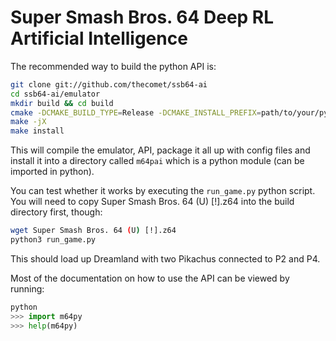 # Super Smash Bros. 64 Deep RL Artificial Intelligence

The recommended way to build the python API is:

```sh
git clone git://github.com/thecomet/ssb64-ai
cd ssb64-ai/emulator
mkdir build && cd build
cmake -DCMAKE_BUILD_TYPE=Release -DCMAKE_INSTALL_PREFIX=path/to/your/python/project/or/env ../
make -jX
make install
```

This will compile the emulator, API, package it all up with config files and install it
into a directory called ```m64pai``` which is a python module (can be imported in python).

You can test whether it works by executing the ```run_game.py``` python script. You will
need to copy Super Smash Bros. 64 (U) [!].z64 into the build directory first, though:

```sh
wget Super Smash Bros. 64 (U) [!].z64
python3 run_game.py
```

This should load up Dreamland with two Pikachus connected to P2 and P4.

Most of the documentation on how to use the API can be viewed by running:
```python
python
>>> import m64py
>>> help(m64py)
```

